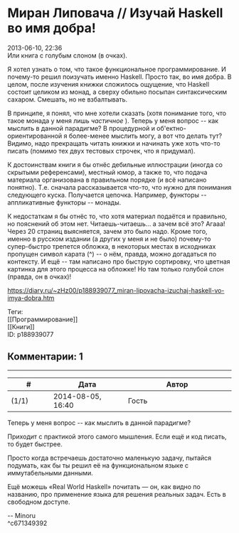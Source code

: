 Миран Липовача // Изучай Haskell во имя добра!
==============================================

  
2013-06-10, 22:36  
 Или книга с голубым слоном (в очках).   
   
 Я хотел узнать о том, что такое функциональное программирование. И почему-то решил поизучать именно Haskell. Просто так, во имя добра. В целом, после изучения книжки сложилось ощущение, что Haskell состоит целиком из монад, а сверху обильно посыпан синтаксическим сахаром. Смешать, но не взбалтывать.   
   
 В принципе, я понял, что мне хотели сказать (хотя понимание того, что такое монада у меня лишь  *частичное*  ). Теперь у меня вопрос -- как мыслить в данной парадигме? В процедурной и об'ектно-ориентированной я более-менее мыслить могу, а вот что делать тут? Видимо, надо прекращать читать книжки и начинать уже хоть что-то писать (помимо тех двух тестовых строчек, что я придумал).   
   
 К достоинствам книги я бы отнёс дебильные иллюстрации (иногда со скрытыми референсами), местный юмор, а также то, что подача материала организована в правильном порядке (и всё написано понятно). Т.е. сначала рассказывается что-то, что нужно для понимания следующего куска. Получается цепочка. Например, функторы -- аппликативные функторы -- монады.   
   
 К недостаткам я бы отнёс то, что хотя материал подаётся и правильно, но пояснений об этом нет. Читаешь-читаешь... а зачем всё это? Агааа! Через 20 страниц выясняется, зачем это было надо. Кроме того, именно в русском издании (а других у меня и не было) почему-то супер-быстро трепется обложка, в некоторых местах в исходниках пропущен символ карата (^) -- о нём, правда, можно догадаться по контексту. И ещё -- там написано про быструю сортировку, что цветная картинка для этого процесса на обложке! Но там только голубой слон (правда, он в очках)!   
  
<https://diary.ru/~zHz00/p188939077_miran-lipovacha-izuchaj-haskell-vo-imya-dobra.htm>  
  
Теги:  
[[Программирование]]  
[[Книги]]  
ID: p188939077  


Комментарии: 1
--------------

  


---



|         #         |              Дата              |                     Автор                     |           ID           |
| --- | --- | --- | --- |
| (1/1) | 2014-08-05, 16:40 | Гость | c671349392 |

  
  Теперь у меня вопрос -- как мыслить в данной парадигме?    
   
 Приходит с практикой этого самого мышления. Если ещё и код писать, то будет быстрее.   
   
 Просто когда встречаешь достаточно маленькую задачу, пытайся подумать, как бы ты решил её на функциональном языке с иммутабельными данными.   
   
 Ещё можешь «Real World Haskell» почитать — он, как видно по названию, про применение языка для решения реальных задач. Есть в свободном доступе.   
   
 -- Minoru   
 ^c671349392